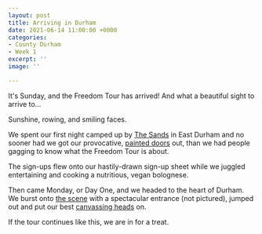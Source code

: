 ```yaml
---
layout: post
title: Arriving in Durham
date: 2021-06-14 11:00:00 +0000
categories:
- County Durham
- Week 1
excerpt: ''
image: ''

---
```

It's Sunday, and the Freedom Tour has arrived! And what a beautiful sight to arrive to...

Sunshine, rowing, and smiling faces.

We spent our first night camped up by [The Sands](https://www.google.com/maps/place/The+Sands,+Durham+DH1+1LH/) in East Durham and no sooner had we got our provocative, [painted doors](https://www.instagram.com/p/CQD1_PiKeQN/) out, than we had people gagging to know what the Freedom Tour is about.

The sign-ups flew onto our hastily-drawn sign-up sheet while we juggled entertaining and cooking a nutritious, vegan bolognese.

Then came Monday, or Day One, and we headed to the heart of Durham. We burst onto [the scene](https://www.instagram.com/p/CQHS6xJJpVG/) with a spectacular entrance (not pictured), jumped out and put our best [canvassing heads](https://www.ted.com/talks/david_fleischer_how_to_fight_prejudice_through_policy_conversations) on.

If the tour continues like this, we are in for a treat.